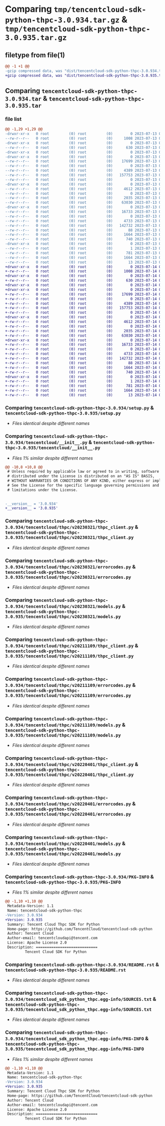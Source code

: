 # Comparing `tmp/tencentcloud-sdk-python-thpc-3.0.934.tar.gz` & `tmp/tencentcloud-sdk-python-thpc-3.0.935.tar.gz`

## filetype from file(1)

```diff
@@ -1 +1 @@
-gzip compressed data, was "dist/tencentcloud-sdk-python-thpc-3.0.934.tar", last modified: Thu Jul 13 00:35:18 2023, max compression
+gzip compressed data, was "dist/tencentcloud-sdk-python-thpc-3.0.935.tar", last modified: Fri Jul 14 00:40:13 2023, max compression
```

## Comparing `tencentcloud-sdk-python-thpc-3.0.934.tar` & `tencentcloud-sdk-python-thpc-3.0.935.tar`

### file list

```diff
@@ -1,29 +1,29 @@
-drwxr-xr-x   0 root         (0) root         (0)        0 2023-07-13 00:35:18.000000 tencentcloud-sdk-python-thpc-3.0.934/
--rw-r--r--   0 root         (0) root         (0)     1008 2023-07-13 00:35:18.000000 tencentcloud-sdk-python-thpc-3.0.934/setup.py
-drwxr-xr-x   0 root         (0) root         (0)        0 2023-07-13 00:35:18.000000 tencentcloud-sdk-python-thpc-3.0.934/tencentcloud/
--rw-r--r--   0 root         (0) root         (0)      630 2023-07-13 00:35:18.000000 tencentcloud-sdk-python-thpc-3.0.934/tencentcloud/__init__.py
-drwxr-xr-x   0 root         (0) root         (0)        0 2023-07-13 00:35:18.000000 tencentcloud-sdk-python-thpc-3.0.934/tencentcloud/thpc/
-drwxr-xr-x   0 root         (0) root         (0)        0 2023-07-13 00:35:18.000000 tencentcloud-sdk-python-thpc-3.0.934/tencentcloud/thpc/v20230321/
--rw-r--r--   0 root         (0) root         (0)    17699 2023-07-13 00:35:18.000000 tencentcloud-sdk-python-thpc-3.0.934/tencentcloud/thpc/v20230321/thpc_client.py
--rw-r--r--   0 root         (0) root         (0)        0 2023-07-13 00:35:18.000000 tencentcloud-sdk-python-thpc-3.0.934/tencentcloud/thpc/v20230321/__init__.py
--rw-r--r--   0 root         (0) root         (0)     4389 2023-07-13 00:35:18.000000 tencentcloud-sdk-python-thpc-3.0.934/tencentcloud/thpc/v20230321/errorcodes.py
--rw-r--r--   0 root         (0) root         (0)   157753 2023-07-13 00:35:18.000000 tencentcloud-sdk-python-thpc-3.0.934/tencentcloud/thpc/v20230321/models.py
--rw-r--r--   0 root         (0) root         (0)        0 2023-07-13 00:35:18.000000 tencentcloud-sdk-python-thpc-3.0.934/tencentcloud/thpc/__init__.py
-drwxr-xr-x   0 root         (0) root         (0)        0 2023-07-13 00:35:18.000000 tencentcloud-sdk-python-thpc-3.0.934/tencentcloud/thpc/v20211109/
--rw-r--r--   0 root         (0) root         (0)     4612 2023-07-13 00:35:18.000000 tencentcloud-sdk-python-thpc-3.0.934/tencentcloud/thpc/v20211109/thpc_client.py
--rw-r--r--   0 root         (0) root         (0)        0 2023-07-13 00:35:18.000000 tencentcloud-sdk-python-thpc-3.0.934/tencentcloud/thpc/v20211109/__init__.py
--rw-r--r--   0 root         (0) root         (0)     2035 2023-07-13 00:35:18.000000 tencentcloud-sdk-python-thpc-3.0.934/tencentcloud/thpc/v20211109/errorcodes.py
--rw-r--r--   0 root         (0) root         (0)    63030 2023-07-13 00:35:18.000000 tencentcloud-sdk-python-thpc-3.0.934/tencentcloud/thpc/v20211109/models.py
-drwxr-xr-x   0 root         (0) root         (0)        0 2023-07-13 00:35:18.000000 tencentcloud-sdk-python-thpc-3.0.934/tencentcloud/thpc/v20220401/
--rw-r--r--   0 root         (0) root         (0)    16733 2023-07-13 00:35:18.000000 tencentcloud-sdk-python-thpc-3.0.934/tencentcloud/thpc/v20220401/thpc_client.py
--rw-r--r--   0 root         (0) root         (0)        0 2023-07-13 00:35:18.000000 tencentcloud-sdk-python-thpc-3.0.934/tencentcloud/thpc/v20220401/__init__.py
--rw-r--r--   0 root         (0) root         (0)     4733 2023-07-13 00:35:18.000000 tencentcloud-sdk-python-thpc-3.0.934/tencentcloud/thpc/v20220401/errorcodes.py
--rw-r--r--   0 root         (0) root         (0)   142732 2023-07-13 00:35:18.000000 tencentcloud-sdk-python-thpc-3.0.934/tencentcloud/thpc/v20220401/models.py
--rw-r--r--   0 root         (0) root         (0)       88 2023-07-13 00:35:18.000000 tencentcloud-sdk-python-thpc-3.0.934/setup.cfg
--rw-r--r--   0 root         (0) root         (0)     1664 2023-07-13 00:35:18.000000 tencentcloud-sdk-python-thpc-3.0.934/PKG-INFO
--rw-r--r--   0 root         (0) root         (0)      740 2023-07-13 00:35:18.000000 tencentcloud-sdk-python-thpc-3.0.934/README.rst
-drwxr-xr-x   0 root         (0) root         (0)        0 2023-07-13 00:35:18.000000 tencentcloud-sdk-python-thpc-3.0.934/tencentcloud_sdk_python_thpc.egg-info/
--rw-r--r--   0 root         (0) root         (0)        1 2023-07-13 00:35:18.000000 tencentcloud-sdk-python-thpc-3.0.934/tencentcloud_sdk_python_thpc.egg-info/dependency_links.txt
--rw-r--r--   0 root         (0) root         (0)      781 2023-07-13 00:35:18.000000 tencentcloud-sdk-python-thpc-3.0.934/tencentcloud_sdk_python_thpc.egg-info/SOURCES.txt
--rw-r--r--   0 root         (0) root         (0)     1664 2023-07-13 00:35:18.000000 tencentcloud-sdk-python-thpc-3.0.934/tencentcloud_sdk_python_thpc.egg-info/PKG-INFO
--rw-r--r--   0 root         (0) root         (0)       13 2023-07-13 00:35:18.000000 tencentcloud-sdk-python-thpc-3.0.934/tencentcloud_sdk_python_thpc.egg-info/top_level.txt
+drwxr-xr-x   0 root         (0) root         (0)        0 2023-07-14 00:40:13.000000 tencentcloud-sdk-python-thpc-3.0.935/
+-rw-r--r--   0 root         (0) root         (0)     1008 2023-07-14 00:40:13.000000 tencentcloud-sdk-python-thpc-3.0.935/setup.py
+drwxr-xr-x   0 root         (0) root         (0)        0 2023-07-14 00:40:13.000000 tencentcloud-sdk-python-thpc-3.0.935/tencentcloud/
+-rw-r--r--   0 root         (0) root         (0)      630 2023-07-14 00:40:13.000000 tencentcloud-sdk-python-thpc-3.0.935/tencentcloud/__init__.py
+drwxr-xr-x   0 root         (0) root         (0)        0 2023-07-14 00:40:13.000000 tencentcloud-sdk-python-thpc-3.0.935/tencentcloud/thpc/
+drwxr-xr-x   0 root         (0) root         (0)        0 2023-07-14 00:40:13.000000 tencentcloud-sdk-python-thpc-3.0.935/tencentcloud/thpc/v20230321/
+-rw-r--r--   0 root         (0) root         (0)    17699 2023-07-14 00:40:13.000000 tencentcloud-sdk-python-thpc-3.0.935/tencentcloud/thpc/v20230321/thpc_client.py
+-rw-r--r--   0 root         (0) root         (0)        0 2023-07-14 00:40:13.000000 tencentcloud-sdk-python-thpc-3.0.935/tencentcloud/thpc/v20230321/__init__.py
+-rw-r--r--   0 root         (0) root         (0)     4389 2023-07-14 00:40:13.000000 tencentcloud-sdk-python-thpc-3.0.935/tencentcloud/thpc/v20230321/errorcodes.py
+-rw-r--r--   0 root         (0) root         (0)   157753 2023-07-14 00:40:13.000000 tencentcloud-sdk-python-thpc-3.0.935/tencentcloud/thpc/v20230321/models.py
+-rw-r--r--   0 root         (0) root         (0)        0 2023-07-14 00:40:13.000000 tencentcloud-sdk-python-thpc-3.0.935/tencentcloud/thpc/__init__.py
+drwxr-xr-x   0 root         (0) root         (0)        0 2023-07-14 00:40:13.000000 tencentcloud-sdk-python-thpc-3.0.935/tencentcloud/thpc/v20211109/
+-rw-r--r--   0 root         (0) root         (0)     4612 2023-07-14 00:40:13.000000 tencentcloud-sdk-python-thpc-3.0.935/tencentcloud/thpc/v20211109/thpc_client.py
+-rw-r--r--   0 root         (0) root         (0)        0 2023-07-14 00:40:13.000000 tencentcloud-sdk-python-thpc-3.0.935/tencentcloud/thpc/v20211109/__init__.py
+-rw-r--r--   0 root         (0) root         (0)     2035 2023-07-14 00:40:13.000000 tencentcloud-sdk-python-thpc-3.0.935/tencentcloud/thpc/v20211109/errorcodes.py
+-rw-r--r--   0 root         (0) root         (0)    63030 2023-07-14 00:40:13.000000 tencentcloud-sdk-python-thpc-3.0.935/tencentcloud/thpc/v20211109/models.py
+drwxr-xr-x   0 root         (0) root         (0)        0 2023-07-14 00:40:13.000000 tencentcloud-sdk-python-thpc-3.0.935/tencentcloud/thpc/v20220401/
+-rw-r--r--   0 root         (0) root         (0)    16733 2023-07-14 00:40:13.000000 tencentcloud-sdk-python-thpc-3.0.935/tencentcloud/thpc/v20220401/thpc_client.py
+-rw-r--r--   0 root         (0) root         (0)        0 2023-07-14 00:40:13.000000 tencentcloud-sdk-python-thpc-3.0.935/tencentcloud/thpc/v20220401/__init__.py
+-rw-r--r--   0 root         (0) root         (0)     4733 2023-07-14 00:40:13.000000 tencentcloud-sdk-python-thpc-3.0.935/tencentcloud/thpc/v20220401/errorcodes.py
+-rw-r--r--   0 root         (0) root         (0)   142732 2023-07-14 00:40:13.000000 tencentcloud-sdk-python-thpc-3.0.935/tencentcloud/thpc/v20220401/models.py
+-rw-r--r--   0 root         (0) root         (0)       88 2023-07-14 00:40:13.000000 tencentcloud-sdk-python-thpc-3.0.935/setup.cfg
+-rw-r--r--   0 root         (0) root         (0)     1664 2023-07-14 00:40:13.000000 tencentcloud-sdk-python-thpc-3.0.935/PKG-INFO
+-rw-r--r--   0 root         (0) root         (0)      740 2023-07-14 00:40:13.000000 tencentcloud-sdk-python-thpc-3.0.935/README.rst
+drwxr-xr-x   0 root         (0) root         (0)        0 2023-07-14 00:40:13.000000 tencentcloud-sdk-python-thpc-3.0.935/tencentcloud_sdk_python_thpc.egg-info/
+-rw-r--r--   0 root         (0) root         (0)        1 2023-07-14 00:40:13.000000 tencentcloud-sdk-python-thpc-3.0.935/tencentcloud_sdk_python_thpc.egg-info/dependency_links.txt
+-rw-r--r--   0 root         (0) root         (0)      781 2023-07-14 00:40:13.000000 tencentcloud-sdk-python-thpc-3.0.935/tencentcloud_sdk_python_thpc.egg-info/SOURCES.txt
+-rw-r--r--   0 root         (0) root         (0)     1664 2023-07-14 00:40:13.000000 tencentcloud-sdk-python-thpc-3.0.935/tencentcloud_sdk_python_thpc.egg-info/PKG-INFO
+-rw-r--r--   0 root         (0) root         (0)       13 2023-07-14 00:40:13.000000 tencentcloud-sdk-python-thpc-3.0.935/tencentcloud_sdk_python_thpc.egg-info/top_level.txt
```

### Comparing `tencentcloud-sdk-python-thpc-3.0.934/setup.py` & `tencentcloud-sdk-python-thpc-3.0.935/setup.py`

 * *Files identical despite different names*

### Comparing `tencentcloud-sdk-python-thpc-3.0.934/tencentcloud/__init__.py` & `tencentcloud-sdk-python-thpc-3.0.935/tencentcloud/__init__.py`

 * *Files 1% similar despite different names*

```diff
@@ -10,8 +10,8 @@
 # Unless required by applicable law or agreed to in writing, software
 # distributed under the License is distributed on an "AS IS" BASIS,
 # WITHOUT WARRANTIES OR CONDITIONS OF ANY KIND, either express or implied.
 # See the License for the specific language governing permissions and
 # limitations under the License.
 
 
-__version__ = '3.0.934'
+__version__ = '3.0.935'
```

### Comparing `tencentcloud-sdk-python-thpc-3.0.934/tencentcloud/thpc/v20230321/thpc_client.py` & `tencentcloud-sdk-python-thpc-3.0.935/tencentcloud/thpc/v20230321/thpc_client.py`

 * *Files identical despite different names*

### Comparing `tencentcloud-sdk-python-thpc-3.0.934/tencentcloud/thpc/v20230321/errorcodes.py` & `tencentcloud-sdk-python-thpc-3.0.935/tencentcloud/thpc/v20230321/errorcodes.py`

 * *Files identical despite different names*

### Comparing `tencentcloud-sdk-python-thpc-3.0.934/tencentcloud/thpc/v20230321/models.py` & `tencentcloud-sdk-python-thpc-3.0.935/tencentcloud/thpc/v20230321/models.py`

 * *Files identical despite different names*

### Comparing `tencentcloud-sdk-python-thpc-3.0.934/tencentcloud/thpc/v20211109/thpc_client.py` & `tencentcloud-sdk-python-thpc-3.0.935/tencentcloud/thpc/v20211109/thpc_client.py`

 * *Files identical despite different names*

### Comparing `tencentcloud-sdk-python-thpc-3.0.934/tencentcloud/thpc/v20211109/errorcodes.py` & `tencentcloud-sdk-python-thpc-3.0.935/tencentcloud/thpc/v20211109/errorcodes.py`

 * *Files identical despite different names*

### Comparing `tencentcloud-sdk-python-thpc-3.0.934/tencentcloud/thpc/v20211109/models.py` & `tencentcloud-sdk-python-thpc-3.0.935/tencentcloud/thpc/v20211109/models.py`

 * *Files identical despite different names*

### Comparing `tencentcloud-sdk-python-thpc-3.0.934/tencentcloud/thpc/v20220401/thpc_client.py` & `tencentcloud-sdk-python-thpc-3.0.935/tencentcloud/thpc/v20220401/thpc_client.py`

 * *Files identical despite different names*

### Comparing `tencentcloud-sdk-python-thpc-3.0.934/tencentcloud/thpc/v20220401/errorcodes.py` & `tencentcloud-sdk-python-thpc-3.0.935/tencentcloud/thpc/v20220401/errorcodes.py`

 * *Files identical despite different names*

### Comparing `tencentcloud-sdk-python-thpc-3.0.934/tencentcloud/thpc/v20220401/models.py` & `tencentcloud-sdk-python-thpc-3.0.935/tencentcloud/thpc/v20220401/models.py`

 * *Files identical despite different names*

### Comparing `tencentcloud-sdk-python-thpc-3.0.934/PKG-INFO` & `tencentcloud-sdk-python-thpc-3.0.935/PKG-INFO`

 * *Files 1% similar despite different names*

```diff
@@ -1,10 +1,10 @@
 Metadata-Version: 1.1
 Name: tencentcloud-sdk-python-thpc
-Version: 3.0.934
+Version: 3.0.935
 Summary: Tencent Cloud Thpc SDK for Python
 Home-page: https://github.com/TencentCloud/tencentcloud-sdk-python
 Author: Tencent Cloud
 Author-email: tencentcloudapi@tencent.com
 License: Apache License 2.0
 Description: ============================
         Tencent Cloud SDK for Python
```

### Comparing `tencentcloud-sdk-python-thpc-3.0.934/README.rst` & `tencentcloud-sdk-python-thpc-3.0.935/README.rst`

 * *Files identical despite different names*

### Comparing `tencentcloud-sdk-python-thpc-3.0.934/tencentcloud_sdk_python_thpc.egg-info/SOURCES.txt` & `tencentcloud-sdk-python-thpc-3.0.935/tencentcloud_sdk_python_thpc.egg-info/SOURCES.txt`

 * *Files identical despite different names*

### Comparing `tencentcloud-sdk-python-thpc-3.0.934/tencentcloud_sdk_python_thpc.egg-info/PKG-INFO` & `tencentcloud-sdk-python-thpc-3.0.935/tencentcloud_sdk_python_thpc.egg-info/PKG-INFO`

 * *Files 1% similar despite different names*

```diff
@@ -1,10 +1,10 @@
 Metadata-Version: 1.1
 Name: tencentcloud-sdk-python-thpc
-Version: 3.0.934
+Version: 3.0.935
 Summary: Tencent Cloud Thpc SDK for Python
 Home-page: https://github.com/TencentCloud/tencentcloud-sdk-python
 Author: Tencent Cloud
 Author-email: tencentcloudapi@tencent.com
 License: Apache License 2.0
 Description: ============================
         Tencent Cloud SDK for Python
```

